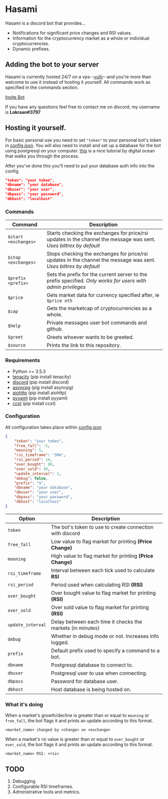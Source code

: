 # Hasami
Hasami is a discord bot that provides...
- Notifications for significant price changes and RSI values.
- Information for the cryptocurrency market as a whole or individual cryptocurrencies.
- Dynamic prefixes.


## Adding the bot to your server
Hasami is currently hosted 24/7 on a vps--[vultr](https://www.vultr.com/?ref=7308111)--and you're more than welcome to use it instead of hosting it yourself. 
All commands work as specified in the commands section.

[Invite Bot](https://discordapp.com/oauth2/authorize?client_id=392534322894340096&scope=bot)

If you have any questions feel free to contact me on discord; my username is **Lokraan#3797**


## Hosting it yourself.
For basic personal use you need to set `"token"` to your personal bot's token in [config.json](/config.json). You will also need to install and set up a database for the bot using postgresql on your computer. 
[this](https://www.digitalocean.com/community/tutorials/how-to-install-and-use-postgresql-on-ubuntu-16-04) is a nice tutorial by digital ocean that walks you through the process. 

After you've done this you'll need to put your database auth info into the config.


```json
"token": "your token",
"dbname": "your database",
"dbuser": "your user",
"dbpass": "your password",
"dbhost": "localhost"
```

### Commands
| Command  | Description|
| ------ | ---------- |
| `$start <exchanges>`  | Starts checking the exchanges for price/rsi updates in the channel the message was sent. *Uses bittrex by default*| 
| `$stop <exchanges>`   | Stops checking the exchanges for price/rsi updates in the channel the message was sent.  *Uses bittrex by default*| 
| `$prefix <prefix>`    | Sets the prefix for the current server to the prefix specified. *Only works for users with admin privileges*      |
| `$price`  | Gets market data for currency specified after, ie `$price eth` |
| `$cap`    | Gets the marketcap of cryptocurrencies as a whole.             |
| `$help`   | Private messages user bot commands and github.                 |
| `$greet`  | Greets whoever wants to be greeted. |
| `$source` | Prints the link to this repository. |


### Requirements
- Python >= 3.5.3
- [tenacity](https://github.com/jd/tenacity) (pip install tenacity)
- [discord](https://github.com/Rapptz/discord.py) (pip install discord)
- [asyncpg](https://github.com/MagicStack/asyncpg) (pig install asyncpg)
- [aiohttp](https://github.com/aio-libs/aiohttp) (pip install aiohttp)
- [pyyaml](https://github.com/yaml/pyyaml) (pip install pyyaml)
- [ccxt](https://github.com/ccxt/ccxt) (pip install ccxt)


### Configuration
All configuration takes place within [config.json](/config.json)

```json
{
	"token": "your token",
	"free_fall": -5,
	"mooning": 5,
	"rsi_timeframe": "30m",
	"rsi_period": 14, 
	"over_bought": 80,
	"over_sold": 30,
	"update_interval": 1,
	"debug": false,
	"prefix": "$",
	"dbname": "your database",
	"dbuser": "your user",
	"dbpass": "your password",
	"dbhost": "localhost"
}
```

| Option  | Description | 
| ----- | ----------- | 
| `token`     | The bot's token to use to create connection with discord | 
| `free_fall` | Low value to flag market for printing **(Price Change)**|
| `mooning`   | High value to flag market for printing **(Price Change)** |
| `rsi_timeframe`  | Interval between each tick used to calculate **RSI** |
| `rsi_period`  | Period used when calculating RSI **(RSI)** |
| `over_bought` | Over bought value to flag market for printing **(RSI)** |
| `over_sold`   | Over sold value to flag market for printing **(RSI)** | 
| `update_interval` | Delay between each time it checks the markets (in minutes) |
| `debug`           | Whether in debug mode or not. Increases info logged. |
| `prefix` | Default prefix used to specify a command to a bot. |
| `dbname` | Postgresql database to connect to. |
| `dbuser` | Postgresql user to use when connecting. | 
| `dbpass` | Password for database user. |
| `dbhost` | Host database is being hosted on. |


### What it's doing
When a market's growth/decline is greater than or equal to `mooning` or `free_fall`, the bot flags it and prints an update according to this format.
```
<market_name> changed by <change> on <exchange>
```

When a market's rsi value is greater than or equal to `over_bought` or `over_sold`, the bot flags it and prints an update according to this format.
```
<market_name> RSI: <rsi>
```

## TODO
1. Debugging
2. Configurable RSI timeframes.
3. Administrative tools and metrics.
